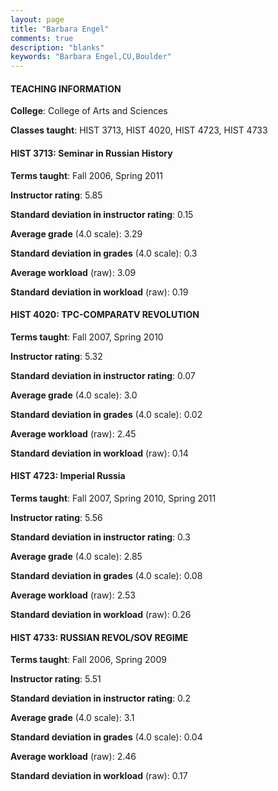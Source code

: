 ```yaml
---
layout: page
title: "Barbara Engel" 
comments: true
description: "blanks"
keywords: "Barbara Engel,CU,Boulder"
---
```

<head>
<script src="https://ajax.googleapis.com/ajax/libs/jquery/2.1.3/jquery.min.js"></script>
<script src="https://dl.dropboxusercontent.com/s/pc42nxpaw1ea4o9/highcharts.js?dl=0"></script>
<!-- <script src="../assets/js/highcharts.js"></script> -->
<style type="text/css">@font-face {
	font-family: "Bebas Neue";
	src: url(https://www.filehosting.org/file/details/544349/BebasNeue Regular.otf) format("opentype");
	}
	h1.Bebas { 
		font-family: "Bebas Neue", Verdana, Tahoma;
	}
</style>
</head>
	   
#### TEACHING INFORMATION

**College**: College of Arts and Sciences

**Classes taught**: HIST 3713, HIST 4020, HIST 4723, HIST 4733

#### HIST 3713: Seminar in Russian History

**Terms taught**: Fall 2006, Spring 2011

**Instructor rating**: 5.85

**Standard deviation in instructor rating**: 0.15

**Average grade** (4.0 scale): 3.29

**Standard deviation in grades** (4.0 scale): 0.3

**Average workload** (raw): 3.09

**Standard deviation in workload** (raw): 0.19

#### HIST 4020: TPC-COMPARATV REVOLUTION

**Terms taught**: Fall 2007, Spring 2010

**Instructor rating**: 5.32

**Standard deviation in instructor rating**: 0.07

**Average grade** (4.0 scale): 3.0

**Standard deviation in grades** (4.0 scale): 0.02

**Average workload** (raw): 2.45

**Standard deviation in workload** (raw): 0.14

#### HIST 4723: Imperial Russia

**Terms taught**: Fall 2007, Spring 2010, Spring 2011

**Instructor rating**: 5.56

**Standard deviation in instructor rating**: 0.3

**Average grade** (4.0 scale): 2.85

**Standard deviation in grades** (4.0 scale): 0.08

**Average workload** (raw): 2.53

**Standard deviation in workload** (raw): 0.26

#### HIST 4733: RUSSIAN REVOL/SOV REGIME

**Terms taught**: Fall 2006, Spring 2009

**Instructor rating**: 5.51

**Standard deviation in instructor rating**: 0.2

**Average grade** (4.0 scale): 3.1

**Standard deviation in grades** (4.0 scale): 0.04

**Average workload** (raw): 2.46

**Standard deviation in workload** (raw): 0.17

